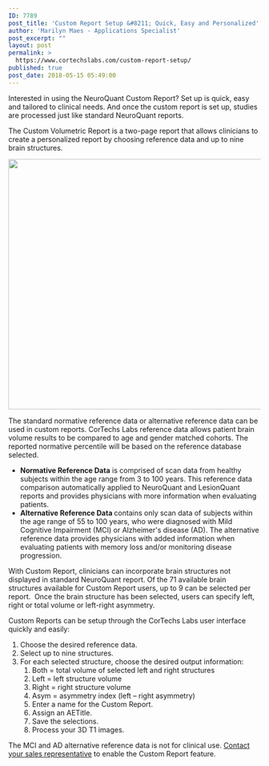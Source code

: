 ```yaml
---
ID: 7789
post_title: 'Custom Report Setup &#8211; Quick, Easy and Personalized'
author: 'Marilyn Maes - Applications Specialist'
post_excerpt: ""
layout: post
permalink: >
  https://www.cortechslabs.com/custom-report-setup/
published: true
post_date: 2018-05-15 05:49:00
---
```

Interested in using the NeuroQuant Custom Report? Set up is quick, easy and tailored to clinical needs. And once the custom report is set up, studies are processed just like standard NeuroQuant reports.

The Custom Volumetric Report is a two-page report that allows clinicians to create a personalized report by choosing reference data and up to nine brain structures.

<img class="size-full wp-image-7456 aligncenter" src="https://www.cortechslabs.com/wp-content/uploads/2017/10/NeuroQuant-Custom-Report-01.jpg" alt="" width="800" height="500" />

The standard normative reference data or alternative reference data can be used in custom reports. CorTechs Labs reference data allows patient brain volume results to be compared to age and gender matched cohorts. The reported normative percentile will be based on the reference database selected.
<ul>
 	<li><strong>Normative Reference Data</strong> is comprised of scan data from healthy subjects within the age range from 3 to 100 years. This reference data comparison automatically applied to NeuroQuant and LesionQuant reports and provides physicians with more information when evaluating patients.</li>
 	<li><strong>Alternative Reference Data </strong>contains only scan data of subjects within the age range of 55 to 100 years, who were diagnosed with Mild Cognitive Impairment (MCI) or Alzheimer's disease (AD). The alternative reference data provides physicians with added information when evaluating patients with memory loss and/or monitoring disease progression.</li>
</ul>
With Custom Report, clinicians can incorporate brain structures not displayed in standard NeuroQuant report. Of the 71 available brain structures available for Custom Report users, up to 9 can be selected per report.  Once the brain structure has been selected, users can specify left, right or total volume or left-right asymmetry.

Custom Reports can be setup through the CorTechs Labs user interface quickly and easily:
<ol>
 	<li>Choose the desired reference data.</li>
 	<li>Select up to nine structures.</li>
 	<li>For each selected structure, choose the desired output information:
<ol>
 	<li>Both = total volume of selected left and right structures</li>
 	<li>Left = left structure volume</li>
 	<li>Right = right structure volume</li>
 	<li>Asym = asymmetry index (left – right asymmetry)</li>
 	<li>Enter a name for the Custom Report.</li>
 	<li>Assign an AETitle.</li>
 	<li>Save the selections.</li>
 	<li>Process your 3D T1 images.</li>
</ol>
</li>
</ol>
The MCI and AD alternative reference data is not for clinical use. <a href="https://www.cortechslabs.com/contact/">Contact your sales representative</a> to enable the Custom Report feature.